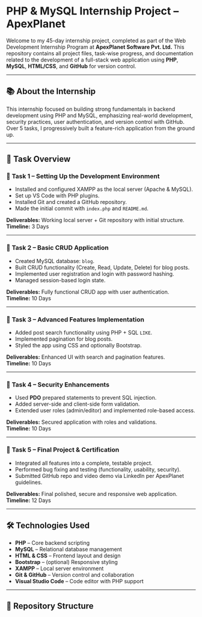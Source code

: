 # PHP & MySQL Internship Project – ApexPlanet

Welcome to my 45-day internship project, completed as part of the Web Development Internship Program at **ApexPlanet Software Pvt. Ltd.** This repository contains all project files, task-wise progress, and documentation related to the development of a full-stack web application using **PHP**, **MySQL**, **HTML/CSS**, and **GitHub** for version control.

---

## 📚 About the Internship

This internship focused on building strong fundamentals in backend development using PHP and MySQL, emphasizing real-world development, security practices, user authentication, and version control with GitHub. Over 5 tasks, I progressively built a feature-rich application from the ground up.

---

## 🚀 Task Overview

### 🔹 **Task 1 – Setting Up the Development Environment**
- Installed and configured XAMPP as the local server (Apache & MySQL).
- Set up VS Code with PHP plugins.
- Installed Git and created a GitHub repository.
- Made the initial commit with `index.php` and `README.md`.

**Deliverables:** Working local server + Git repository with initial structure.  
**Timeline:** 3 Days

---

### 🔹 **Task 2 – Basic CRUD Application**
- Created MySQL database: `blog`.
- Built CRUD functionality (Create, Read, Update, Delete) for blog posts.
- Implemented user registration and login with password hashing.
- Managed session-based login state.

**Deliverables:** Fully functional CRUD app with user authentication.  
**Timeline:** 10 Days

---

### 🔹 **Task 3 – Advanced Features Implementation**
- Added post search functionality using PHP + SQL `LIKE`.
- Implemented pagination for blog posts.
- Styled the app using CSS and optionally Bootstrap.

**Deliverables:** Enhanced UI with search and pagination features.  
**Timeline:** 10 Days

---

### 🔹 **Task 4 – Security Enhancements**
- Used **PDO** prepared statements to prevent SQL injection.
- Added server-side and client-side form validation.
- Extended user roles (admin/editor) and implemented role-based access.

**Deliverables:** Secured application with roles and validations.  
**Timeline:** 10 Days

---

### 🔹 **Task 5 – Final Project & Certification**
- Integrated all features into a complete, testable project.
- Performed bug fixing and testing (functionality, usability, security).
- Submitted GitHub repo and video demo via LinkedIn per ApexPlanet guidelines.

**Deliverables:** Final polished, secure and responsive web application.  
**Timeline:** 12 Days

---

## 🛠️ Technologies Used

- **PHP** – Core backend scripting
- **MySQL** – Relational database management
- **HTML & CSS** – Frontend layout and design
- **Bootstrap** – (optional) Responsive styling
- **XAMPP** – Local server environment
- **Git & GitHub** – Version control and collaboration
- **Visual Studio Code** – Code editor with PHP support

---

## 📂 Repository Structure


